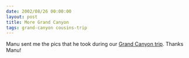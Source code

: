 ```yaml
---
date: 2002/08/26 00:00:00
layout: post
title: More Grand Canyon
tags: grand-canyon cousins-trip
---
```


Manu sent me the pics that he took during our [Grand Canyon trip](http://kurup.org/photo/album?album_id=5317&amp;page=6). Thanks Manu!
